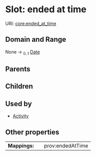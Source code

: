 
# Slot: ended at time




URI: [core:ended_at_time](https://w3id.org/linkml/tests/core/ended_at_time)


## Domain and Range

None &#8594;  <sub>0..1</sub> [Date](types/Date.md)

## Parents


## Children


## Used by

 * [Activity](Activity.md)

## Other properties

|  |  |  |
| --- | --- | --- |
| **Mappings:** | | prov:endedAtTime |

